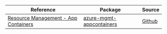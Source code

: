 | Reference | Package | Source |
|---|---|---|
|[Resource Management - App Containers](mgmt-appcontainers-readme.md)|[azure-mgmt-appcontainers](https://pypi.org/project/azure-mgmt-appcontainers)|[Github](https://github.com/Azure/azure-sdk-for-python/blob/main/sdk/appcontainers/azure-mgmt-appcontainers)|
